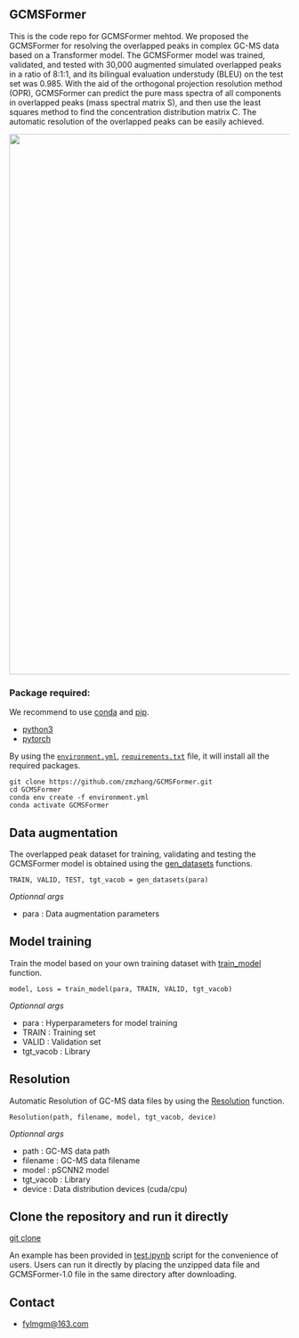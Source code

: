 ## GCMSFormer

This is the code repo for GCMSFormer mehtod. We proposed the GCMSFormer for resolving the overlapped peaks in complex GC-MS data based on a Transformer model. The GCMSFormer model was trained, validated, and tested with 30,000 augmented simulated overlapped peaks in a ratio of 8:1:1, and its bilingual evaluation understudy (BLEU) on the test set was 0.985. With the aid of the orthogonal projection resolution method (OPR), GCMSFormer can predict the pure mass spectra of all components in overlapped peaks (mass spectral matrix S), and then use the least squares method to find the concentration distribution matrix C. The automatic resolution of the overlapped peaks can be easily achieved. 

<div align="center">
<img src="https://github.com/zmzhang/GCMSFormer/blob/main/workflow.png" width=800 height=970 />
</div>






### Package required:
We recommend to use [conda](https://conda.io/docs/user-guide/install/download.html) and [pip](https://pypi.org/project/pip/).
- [python3](https://www.python.org/)
- [pytorch](https://pytorch.org/) 

By using the [`environment.yml`](https://github.com/zmzhang/GCMSFormer/blob/main/environment.yml), [`requirements.txt`](https://github.com/zmzhang/GCMSFormer/blob/main/requirements.txt) file, it will install all the required packages.

    git clone https://github.com/zmzhang/GCMSFormer.git
    cd GCMSFormer
    conda env create -f environment.yml
    conda activate GCMSFormer
    
## Data augmentation

The overlapped peak dataset for training, validating and testing the GCMSFormer model is obtained using the [gen_datasets](https://github.com/zmzhang/GCMSFormer/blob/main/GCMSFormer/da.py#L426) functions.

    TRAIN, VALID, TEST, tgt_vacob = gen_datasets(para)

*Optionnal args*
- para : Data augmentation parameters 

## Model training
Train the model based on your own training dataset with [train_model](https://github.com/zmzhang/GCMSFormer/blob/main/GCMSFormer/GCMSFormer.py#L357) function.

    model, Loss = train_model(para, TRAIN, VALID, tgt_vacob)

*Optionnal args*
- para : Hyperparameters for model training
- TRAIN : Training set
- VALID : Validation set
- tgt_vacob : Library

## Resolution

Automatic Resolution of GC-MS data files by using the [Resolution](https://github.com/zmzhang/GCMSFormer/blob/main/GCMSFormer/Resolution.py#L50) function.

    Resolution(path, filename, model, tgt_vacob, device)
    
*Optionnal args*
- path : GC-MS data path
- filename : GC-MS data filename
- model : pSCNN2 model
- tgt_vacob : Library
- device : Data distribution devices (cuda/cpu)

## Clone the repository and run it directly
[git clone](https://github.com/zmzhang/GCMSFormer)

An example has been provided in [test.ipynb](https://github.com/zmzhang/GCMSFormer/blob/main/test.ipynb) script for the convenience of users. Users can run it directly by placing the unzipped data file and GCMSFormer-1.0 file in the same directory after downloading.

## Contact
- fylmgm@163.com
